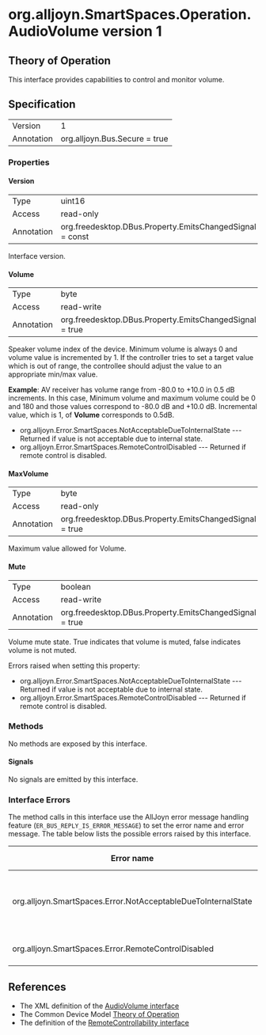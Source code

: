 # org.alljoyn.SmartSpaces.Operation.AudioVolume version 1

## Theory of Operation
This interface provides capabilities to control and monitor volume.

## Specification

|            |                                                                |
|------------|----------------------------------------------------------------|
| Version    | 1                                                              |
| Annotation | org.alljoyn.Bus.Secure = true                                  |

### Properties

#### Version

|            |                                                                |
|------------|----------------------------------------------------------------|
| Type       | uint16                                                         |
| Access     | read-only                                                      |
| Annotation | org.freedesktop.DBus.Property.EmitsChangedSignal = const       |

Interface version.

#### Volume

|            |                                                                |
|------------|----------------------------------------------------------------|
| Type       | byte                                                           |
| Access     | read-write                                                     |
| Annotation | org.freedesktop.DBus.Property.EmitsChangedSignal = true        |

Speaker volume index of the device. Minimum volume is always 0 and volume value
is incremented by 1. If the controller tries to set a target value which is
out of range, the controllee should adjust the value to an appropriate
min/max value.

**Example**: AV receiver has volume range from -80.0 to +10.0 in 0.5 dB
increments. In this case, Minimum volume and maximum volume could be 0 and 180
and those values correspond to -80.0 dB and +10.0 dB. Incremental value, which
is 1, of **Volume** corresponds to 0.5dB.

  * org.alljoyn.Error.SmartSpaces.NotAcceptableDueToInternalState --- Returned
  if value is not acceptable due to internal state.
  * org.alljoyn.Error.SmartSpaces.RemoteControlDisabled --- Returned if remote
  control is disabled.

#### MaxVolume

|            |                                                                |
|------------|----------------------------------------------------------------|
| Type       | byte                                                           |
| Access     | read-only                                                      |
| Annotation | org.freedesktop.DBus.Property.EmitsChangedSignal = true        |

Maximum value allowed for Volume.

#### Mute

|            |                                                                |
|------------|----------------------------------------------------------------|
| Type       | boolean                                                        |
| Access     | read-write                                                     |
| Annotation | org.freedesktop.DBus.Property.EmitsChangedSignal = true        |

Volume mute state. True indicates that volume is muted, false
indicates volume is not muted.

Errors raised when setting this property:

  * org.alljoyn.Error.SmartSpaces.NotAcceptableDueToInternalState --- Returned
  if value is not acceptable due to internal state.
  * org.alljoyn.Error.SmartSpaces.RemoteControlDisabled --- Returned if remote
  control is disabled.

### Methods

No methods are exposed by this interface.

#### Signals

No signals are emitted by this interface.

### Interface Errors

The method calls in this interface use the AllJoyn error message handling
feature (`ER_BUS_REPLY_IS_ERROR_MESSAGE`) to set the error name and error
message. The table below lists the possible errors raised by this interface.

| Error name                                                    | Error message                                      |
|---------------------------------------------------------------|----------------------------------------------------|
| org.alljoyn.SmartSpaces.Error.NotAcceptableDueToInternalState | The value is not acceptable due to internal state  |
| org.alljoyn.SmartSpaces.Error.RemoteControlDisabled           | Remote control disabled                            |

## References

  * The XML definition of the [AudioVolume interface](AudioVolume-v1.xml)
  * The Common Device Model [Theory of Operation](/org.alljoyn.SmartSpaces/theory-of-operation-v1)
  * The definition of the [RemoteControllability interface](RemoteControllability-v1)

